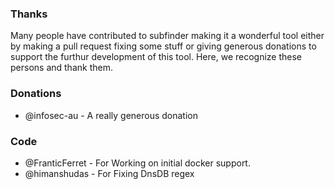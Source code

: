 ### Thanks

Many people have contributed to subfinder making it a wonderful tool either by making a pull request fixing some stuff or giving generous
donations to support the furthur development of this tool. Here, we recognize these persons and thank them. 

### Donations
- @infosec-au - A really generous donation

### Code
- @FranticFerret - For Working on initial docker support.
- @himanshudas - For Fixing DnsDB regex
